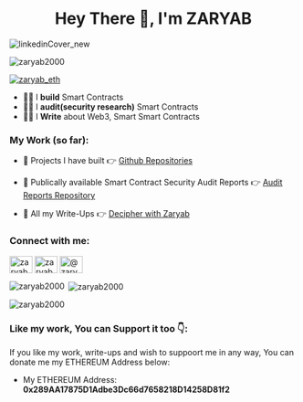 <h1 align="center">Hey There 👋, I'm ZARYAB</h1>


![linkedinCover_new](https://github.com/zaryab2000/zaryab2000/assets/42082608/f4366f32-9868-4019-bbb0-2e06ca3ca973)


<p align="left"> <img src="https://komarev.com/ghpvc/?username=zaryab2000&label=Profile%20views&color=0e75b6&style=flat" alt="zaryab2000" /> </p>

<p align="left"> <a href="https://twitter.com/zaryab_eth" target="blank"><img src="https://img.shields.io/twitter/follow/zaryab_eth?logo=twitter&style=for-the-badge" alt="zaryab_eth" /></a> </p>

- 👨‍💻 I **build** Smart Contracts
- 👨‍💻 I **audit(security research)** Smart Contracts
- 👨‍💻 I **Write** about Web3, Smart Smart Contracts


### My Work (so far):
- 📝 Projects I have built 👉 [Github Repositories](https://github.com/zaryab2000?tab=repositories)

- 📝 Publically available Smart Contract Security Audit  Reports 👉 [Audit Reports Repository](https://github.com/zaryab2000/Smart-Contracts_Audit_Reports)

- 📝 All my Write-Ups 👉 [Decipher with Zaryab](https://www.zaryabs.com/)


<h3 align="left">Connect with me:</h3>
<p align="left">
<a href="https://twitter.com/zaryab_eth" target="blank"><img align="center" src="https://raw.githubusercontent.com/rahuldkjain/github-profile-readme-generator/master/src/images/icons/Social/twitter.svg" alt="zaryab_eth" height="30" width="40" /></a>
<a href="https://linkedin.com/in/zaryab-afser-97085b157/" target="blank"><img align="center" src="https://raw.githubusercontent.com/rahuldkjain/github-profile-readme-generator/master/src/images/icons/Social/linked-in-alt.svg" alt="zaryab-afser-97085b157/" height="30" width="40" /></a>
<a href="https://www.zaryabs.com/" target="blank"><img align="center" src="https://raw.githubusercontent.com/rahuldkjain/github-profile-readme-generator/master/src/images/icons/Social/medium.svg" alt="@zaryabafser2000" height="30" width="40" /></a>
</p>

<p><img align="left" src="https://github-readme-stats.vercel.app/api/top-langs?username=zaryab2000&show_icons=true&locale=en&layout=compact" alt="zaryab2000" /></p>

<p>&nbsp;<img align="center" src="https://github-readme-stats.vercel.app/api?username=zaryab2000&show_icons=true&locale=en" alt="zaryab2000" /></p>

<p><img align="center" src="https://github-readme-streak-stats.herokuapp.com/?user=zaryab2000&" alt="zaryab2000" /></p>


<h3 align="left">Like my work, You can Support it too 👇:</h3>

If you like my work, write-ups and wish to suppoort me in any way, You can donate me my ETHEREUM Address below:
- My ETHEREUM Address: **0x289AA17875D1Adbe3Dc66d7658218D14258D81f2**

